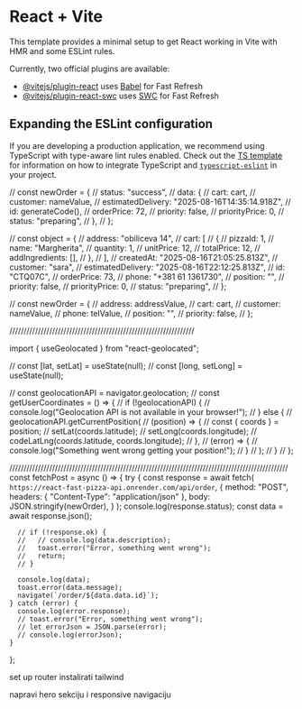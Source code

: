 # React + Vite

This template provides a minimal setup to get React working in Vite with HMR and some ESLint rules.

Currently, two official plugins are available:

- [@vitejs/plugin-react](https://github.com/vitejs/vite-plugin-react/blob/main/packages/plugin-react) uses [Babel](https://babeljs.io/) for Fast Refresh
- [@vitejs/plugin-react-swc](https://github.com/vitejs/vite-plugin-react/blob/main/packages/plugin-react-swc) uses [SWC](https://swc.rs/) for Fast Refresh

## Expanding the ESLint configuration

If you are developing a production application, we recommend using TypeScript with type-aware lint rules enabled. Check out the [TS template](https://github.com/vitejs/vite/tree/main/packages/create-vite/template-react-ts) for information on how to integrate TypeScript and [`typescript-eslint`](https://typescript-eslint.io) in your project.

// const newOrder = {
// status: "success",
// data: {
// cart: cart,
// customer: nameValue,
// estimatedDelivery: "2025-08-16T14:35:14.918Z",
// id: generateCode(),
// orderPrice: 72,
// priority: false,
// priorityPrice: 0,
// status: "preparing",
// },
// };

// const object = {
// address: "obiliceva 14",
// cart: [
// {
// pizzaId: 1,
// name: "Margherita",
// quantity: 1,
// unitPrice: 12,
// totalPrice: 12,
// addIngredients: [],
// },
// ],
// createdAt: "2025-08-16T21:05:25.813Z",
// customer: "sara",
// estimatedDelivery: "2025-08-16T22:12:25.813Z",
// id: "CTQ07C",
// orderPrice: 73,
// phone: "+381 61 1361730",
// position: "",
// priority: false,
// priorityPrice: 0,
// status: "preparing",
// };

// const newOrder = {
// address: addressValue,
// cart: cart,
// customer: nameValue,
// phone: telValue,
// position: "",
// priority: false,
// };

/////////////////////////////////////////////////////////////////

import { useGeolocated } from "react-geolocated";

// const [lat, setLat] = useState(null);
// const [long, setLong] = useState(null);

// const geolocationAPI = navigator.geolocation;
// const getUserCoordinates = () => {
// if (!geolocationAPI) {
// console.log("Geolocation API is not available in your browser!");
// } else {
// geolocationAPI.getCurrentPosition(
// (position) => {
// const { coords } = position;
// setLat(coords.latitude);
// setLong(coords.longitude);
// codeLatLng(coords.latitude, coords.longitude);
// },
// (error) => {
// console.log("Something went wrong getting your position!");
// }
// );
// }
// };

//////////////////////////////////////////////////////////////////////////////////////////////////
const fetchPost = async () => {
try {
const response = await fetch(
`https://react-fast-pizza-api.onrender.com/api/order`,
{
method: "POST",
headers: { "Content-Type": "application/json" },
body: JSON.stringify(newOrder),
}
);
console.log(response.status);
const data = await response.json();

      // if (!response.ok) {
      //   // console.log(data.description);
      //   toast.error("Error, something went wrong");
      //   return;
      // }

      console.log(data);
      toast.error(data.message);
      navigate(`/order/${data.data.id}`);
    } catch (error) {
      console.log(error.response);
      // toast.error("Error, something went wrong");
      // let errorJson = JSON.parse(error);
      // console.log(errorJson);
    }

};

set up router
instalirati tailwind

napravi hero sekciju i responsive navigaciju
